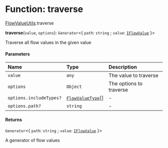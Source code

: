 # Function: traverse

[FlowValueUtils](/auto-docs/form-materials/modules/FlowValueUtils.md).traverse

**traverse**(`value`, `options`): `Generator`<{ `path`: `string` ; `value`: [`IFlowValue`](/auto-docs/form-materials/types/IFlowValue.md)  }>

Traverse all flow values in the given value

#### Parameters

| Name | Type | Description |
| :------ | :------ | :------ |
| `value` | `any` | The value to traverse |
| `options` | `Object` | The options to traverse |
| `options.includeTypes?` | [`FlowValueType`](/auto-docs/form-materials/types/FlowValueType.md)\[] | - |
| `options.path?` | `string` | - |

#### Returns

`Generator`<{ `path`: `string` ; `value`: [`IFlowValue`](/auto-docs/form-materials/types/IFlowValue.md)  }>

A generator of flow values
